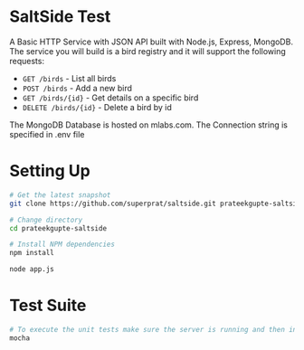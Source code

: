 SaltSide Test
=======================

A Basic HTTP Service with JSON API built with Node.js, Express, MongoDB. The service you will build is a bird registry and it will support the following requests:

 - `GET /birds` - List all birds
 - `POST /birds` - Add a new bird
 - `GET /birds/{id}` - Get details on a specific bird
 - `DELETE /birds/{id}` - Delete a bird by id

 The MongoDB Database is hosted on mlabs.com. The Connection string is specified in .env file

 Setting Up
=======================

```bash
# Get the latest snapshot
git clone https://github.com/superprat/saltside.git prateekgupte-saltside

# Change directory
cd prateekgupte-saltside

# Install NPM dependencies
npm install

node app.js
```

Test Suite
=======================


```bash
# To execute the unit tests make sure the server is running and then in another shell
mocha



